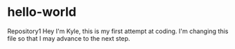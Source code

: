 # hello-world
Repository1
Hey I'm Kyle, this is my first attempt at coding.
I'm changing this file so that I may advance to the next step.
